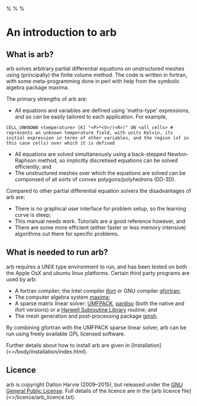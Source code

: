 %
%
%

# An introduction to arb

## What is arb?

arb solves arbitrary partial differential equations on unstructured meshes using (principally) the finite volume method.  The code is written in fortran, with some meta-programming done in perl with help from the symbolic algebra package maxima.

The primary strengths of arb are:

* All equations and variables are defined using 'maths-type' expressions, and so can be easily tailored to each application.  For example,
```arb
CELL_UNKNOWN <temperature> [K] "<P>*<V>/(<R>)" ON <all cells> # represents an unknown temperature field, with units Kelvin, its initial expression in terms of other variables, and the region (of in this case cells) over which it is defined
```
* All equations are solved simultaneously using a back-stepped Newton-Raphson method, so implicitly discretised equations can be solved efficiently; and
* The unstructured meshes over which the equations are solved can be componsed of all sorts of convex polygons/polyhedrons (0D-3D).

Compared to other partial differential equation solvers the disadvantages of arb are:

* There is no graphical user interface for problem setup, so the learning curve is steep;
* This manual needs work.  Tutorials are a good reference however, and
* There are some more efficient (either faster or less memory intensive) algorithms out there for specific problems.

## What is needed to run arb?

arb requires a UNIX type environment to run, and has been tested on both the Apple OsX and ubuntu linux platforms. Certain third party programs are used by arb:

-   A fortran compiler; the Intel compiler
    [ifort](http://software.intel.com/en-us/intel-compilers/ "intel-compilers")
    or GNU compiler [gfortran](http://gcc.gnu.org/wiki/GFortran);
-   The computer algebra system
    [maxima](http://maxima.sourceforge.net/ "Computer algebra system");
-   A sparse matrix linear solver:
    [UMFPACK](http://www.cise.ufl.edu/research/sparse/umfpack/),
    [pardiso](http://www.pardiso-project.org/) (both the native and
    ifort versions) or a [Harwell Subroutine
    Library](http://www.hsl.rl.ac.uk/) routine; and
-   The mesh generation and post-processing package
    [gmsh](http://geuz.org/gmsh/).

By combining gfortran with the UMFPACK sparse linear solver, arb can be
run using freely available GPL licensed software.

Further details about how to install arb are given in [Installation](<<linkrootdir>>/body/installation/index.html).

## Licence

arb is copyright Dalton Harvie (2009–2015), but released under the [GNU General Public License](http://www.gnu.org/licenses/gpl.html).  Full details of the licence are in the [arb licence file](<<workingdir>>/licence/arb_licence.txt).

<!--
```sh
echo "some sh string";
```

```fortran
write(*,*) 'some fortran' ! comment
```

$t=4$


```arb
CELL_CONSTANT <jibber> [m^2] "<P>/<R>" ON <all cells> # a comment
```

```arb
CELL_CONSTANT <jibber> [m^2] "<P>/<R>" ON <all cells> # a comment
```

-->
